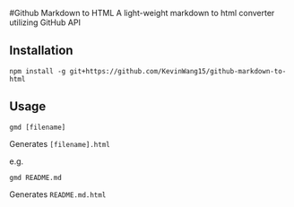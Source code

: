 #Github Markdown to HTML
A light-weight markdown to html converter utilizing GitHub API


Installation
-------

```
npm install -g git+https://github.com/KevinWang15/github-markdown-to-html
```

Usage
-----

```
gmd [filename]
```

Generates `[filename].html`

e.g. 
```
gmd README.md
```
Generates `README.md.html`